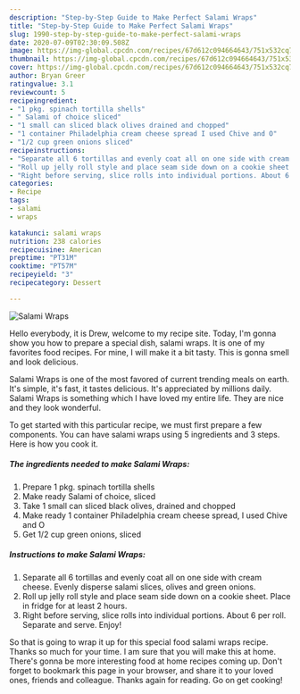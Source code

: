 ```yaml
---
description: "Step-by-Step Guide to Make Perfect Salami Wraps"
title: "Step-by-Step Guide to Make Perfect Salami Wraps"
slug: 1990-step-by-step-guide-to-make-perfect-salami-wraps
date: 2020-07-09T02:30:09.508Z
image: https://img-global.cpcdn.com/recipes/67d612c094664643/751x532cq70/salami-wraps-recipe-main-photo.jpg
thumbnail: https://img-global.cpcdn.com/recipes/67d612c094664643/751x532cq70/salami-wraps-recipe-main-photo.jpg
cover: https://img-global.cpcdn.com/recipes/67d612c094664643/751x532cq70/salami-wraps-recipe-main-photo.jpg
author: Bryan Greer
ratingvalue: 3.1
reviewcount: 5
recipeingredient:
- "1 pkg. spinach tortilla shells"
- " Salami of choice sliced"
- "1 small can sliced black olives drained and chopped"
- "1 container Philadelphia cream cheese spread I used Chive and O"
- "1/2 cup green onions sliced"
recipeinstructions:
- "Separate all 6 tortillas and evenly coat all on one side with cream cheese.  Evenly disperse salami slices, olives and green onions."
- "Roll up jelly roll style and place seam side down on a cookie sheet. Place in fridge for at least 2 hours."
- "Right before serving, slice rolls into individual portions. About 6 per roll. Separate and serve. Enjoy!"
categories:
- Recipe
tags:
- salami
- wraps

katakunci: salami wraps 
nutrition: 238 calories
recipecuisine: American
preptime: "PT31M"
cooktime: "PT57M"
recipeyield: "3"
recipecategory: Dessert

---
```



![Salami Wraps](https://img-global.cpcdn.com/recipes/67d612c094664643/751x532cq70/salami-wraps-recipe-main-photo.jpg)

Hello everybody, it is Drew, welcome to my recipe site. Today, I'm gonna show you how to prepare a special dish, salami wraps. It is one of my favorites food recipes. For mine, I will make it a bit tasty. This is gonna smell and look delicious.

Salami Wraps is one of the most favored of current trending meals on earth. It's simple, it's fast, it tastes delicious. It's appreciated by millions daily. Salami Wraps is something which I have loved my entire life. They are nice and they look wonderful.




To get started with this particular recipe, we must first prepare a few components. You can have salami wraps using 5 ingredients and 3 steps. Here is how you cook it.

<!--inarticleads1-->

##### The ingredients needed to make Salami Wraps:

1. Prepare 1 pkg. spinach tortilla shells
1. Make ready  Salami of choice, sliced
1. Take 1 small can sliced black olives, drained and chopped
1. Make ready 1 container Philadelphia cream cheese spread, I used Chive and O
1. Get 1/2 cup green onions, sliced




<!--inarticleads2-->

##### Instructions to make Salami Wraps:

1. Separate all 6 tortillas and evenly coat all on one side with cream cheese.  Evenly disperse salami slices, olives and green onions.
1. Roll up jelly roll style and place seam side down on a cookie sheet. Place in fridge for at least 2 hours.
1. Right before serving, slice rolls into individual portions. About 6 per roll. Separate and serve. Enjoy!




So that is going to wrap it up for this special food salami wraps recipe. Thanks so much for your time. I am sure that you will make this at home. There's gonna be more interesting food at home recipes coming up. Don't forget to bookmark this page in your browser, and share it to your loved ones, friends and colleague. Thanks again for reading. Go on get cooking!
